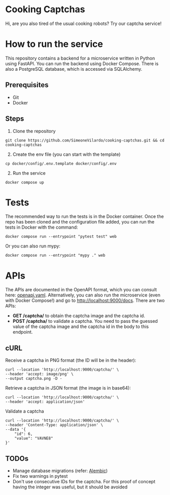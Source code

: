 # Cooking Captchas

Hi, are you also tired of the usual cooking robots? Try our captcha service!


# How to run the service

This repository contains a backend for a microservice written in Python using FastAPI. You can run the backend using Docker Compose. There is also a PostgreSQL database, which is accessed via SQLAlchemy.
## Prerequisites
* Git
* Docker

## Steps
1) Clone the repository
```
git clone https://github.com/SimeoneVilardo/cooking-captchas.git && cd cooking-captchas
```
2) Create the env file (you can start with the template)
```
cp docker/config/.env.template docker/config/.env
```
2) Run the service
```
docker compose up
```

# Tests
The recommended way to run the tests is in the Docker container. Once the repo has been cloned and the configuration file added, you can run the tests in Docker with the command:
```
docker compose run --entrypoint "pytest test" web
```
Or you can also run mypy:
```
docker compose run --entrypoint "mypy ." web
```

# APIs
The APIs are documented in the OpenAPI format, which you can consult here: [openapi.yaml](./openapi.yaml).
Alternatively, you can also run the microservice (even with Docker Compose!) and go to [http://localhost:9000/docs](http://localhost:9000/docs).
There are two APIs:
-   **GET /captcha/** to obtain the captcha image and the captcha id.
-   **POST /captcha/** to validate a captcha. You need to pass the guessed value of the captcha image and the captcha id in the body to this endpoint.

## cURL
Receive a captcha in PNG format (the ID will be in the header):
```
curl --location 'http://localhost:9000/captcha/' \
--header 'accept: image/png' \
--output captcha.png -D -
```

Retrieve a captcha in JSON format (the image is in base64):
```
curl --location 'http://localhost:9000/captcha/' \
--header 'accept: application/json'
```
Validate a captcha
```
curl --location 'http://localhost:9000/captcha/' \
--header 'Content-Type: application/json' \
--data '{
    "id": 6,
    "value": "VAVNE8"
}'
```
## TODOs
- Manage database migrations (refer: [Alembic](https://alembic.sqlalchemy.org/en/latest/index.html))
- Fix two warnings in pytest
- Don't use consecutive IDs for the captcha. For this proof of concept having the integer was useful, but it should be avoided
